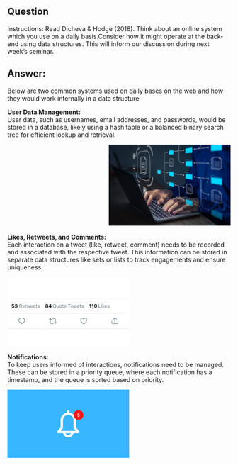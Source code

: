 <link rel="stylesheet" href="../../style.css">

## Question
Instructions: Read Dicheva & Hodge (2018). Think about an online system which you use on a daily basis.Consider how it might operate at the back-end using data structures. This will inform our discussion during next week’s seminar.


## Answer:

Below are two common systems used on daily bases on the web and how they would work internally in a data structure<br>

<div class="container" >  
    <div class="text-section" align="left"> 
<p>
<b>User Data Management:</b><br>
User data, such as usernames, email addresses, and passwords, would be stored in a database, likely using a hash table or a balanced binary search tree for efficient lookup and retrieval.
</p> 
    </div>  
    <div class="image-section" align="right">    
        <img src="static/user.jpg" width="275"/>
    </div> 
</div>

<div class="container">  
    <div class="text-section"> 
<p>
<b>Likes, Retweets, and Comments:</b><br>
Each interaction on a tweet (like, retweet, comment) needs to be recorded and associated with the respective tweet. This information can be stored in separate data structures like sets or lists to track engagements and ensure uniqueness.
</p> 
    </div>  
    <div class="image-section">    
        <img src="static/like.png" width="275"/>
    </div> 
</div>

<div class="container">  
    <div class="text-section"> 
<p>
<b>Notifications:</b><br>
To keep users informed of interactions, notifications need to be managed. These can be stored in a priority queue, where each notification has a timestamp, and the queue is sorted based on priority.
</p> 
    </div>  
    <div class="image-section">    
        <img src="static/notification.png" width="275"/>
    </div> 
</div>